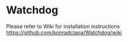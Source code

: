 # Watchdog
Please refer to Wiki for installation instructions https://github.com/konradclapa/Watchdog/wiki
